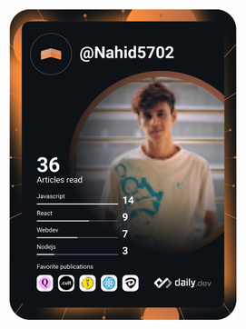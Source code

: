 <a href="https://app.daily.dev/DailyDevTips"><img src="https://github.com/Nahid570/Nahid570/blob/master/devcard.svg" width="400" alt="Nahid Faraji's Dev Card"/></a>
